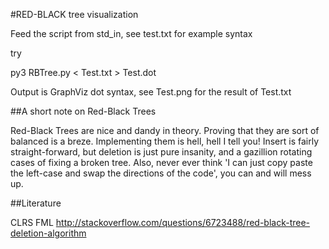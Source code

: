#RED-BLACK tree visualization

Feed the script from std_in, see test.txt for example syntax

try

py3 RBTree.py < Test.txt > Test.dot

Output is GraphViz dot syntax, see Test.png for the result of Test.txt

##A short note on Red-Black Trees

Red-Black Trees are nice and dandy in theory. Proving that they are sort of balanced is a breze.
Implementing them is hell, hell I tell you!
Insert is fairly straight-forward, but deletion is just pure insanity, and a gazillion rotating cases of fixing a broken tree. 
Also, never ever think 'I can just copy paste the left-case and swap the directions of the code', you can and will mess up.

##Literature

CLRS
FML http://stackoverflow.com/questions/6723488/red-black-tree-deletion-algorithm